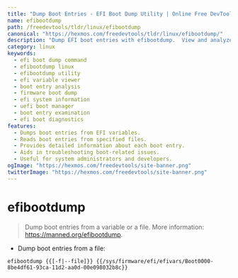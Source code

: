 ```yaml
---
title: "Dump Boot Entries - EFI Boot Dump Utility | Online Free DevTools by Hexmos"
name: efibootdump
path: /freedevtools/tldr/linux/efibootdump
canonical: "https://hexmos.com/freedevtools/tldr/linux/efibootdump/"
description: "Dump EFI boot entries with efibootdump.  View and analyze boot information from EFI variables or files. Free online tool, no registration required."
category: linux
keywords:
  - efi boot dump command
  - efibootdump linux
  - efibootdump utility
  - efi variable viewer
  - boot entry analysis
  - firmware boot dump
  - efi system information
  - uefi boot manager
  - boot entry examination
  - efi boot diagnostics
features:
  - Dumps boot entries from EFI variables.
  - Reads boot entries from specified files.
  - Provides detailed information about each boot entry.
  - Aids in troubleshooting boot-related issues.
  - Useful for system administrators and developers.
ogImage: "https://hexmos.com/freedevtools/site-banner.png"
twitterImage: "https://hexmos.com/freedevtools/site-banner.png"
---
```


# efibootdump

> Dump boot entries from a variable or a file.
> More information: <https://manned.org/efibootdump>.

- Dump boot entries from a file:

`efibootdump {{[-f|--file]}} {{/sys/firmware/efi/efivars/Boot0000-8be4df61-93ca-11d2-aa0d-00e098032b8c}}`

